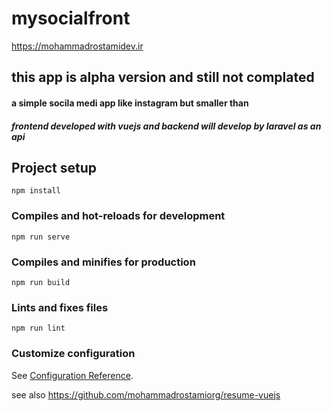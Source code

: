 # mysocialfront
https://mohammadrostamidev.ir
## this app is alpha version and still not complated


#### a simple socila medi app like instagram but smaller than

##### frontend developed with vuejs and backend will develop by laravel as an api

## Project setup
```
npm install
```

### Compiles and hot-reloads for development
```
npm run serve
```

### Compiles and minifies for production
```
npm run build
```

### Lints and fixes files
```
npm run lint
```

### Customize configuration
See [Configuration Reference](https://cli.vuejs.org/config/).


see also https://github.com/mohammadrostamiorg/resume-vuejs
